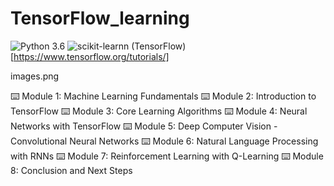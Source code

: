 # TensorFlow_learning
![Python 3.6](https://img.shields.io/badge/Python-3.6-brightgreen.svg) ![scikit-learnn](https://img.shields.io/badge/Library-Scikit_Learn-orange.svg) 
(TensorFlow)[https://www.tensorflow.org/tutorials/]

<img>images.png</img>

⌨️ Module 1: Machine Learning Fundamentals 
⌨️ Module 2: Introduction to TensorFlow 
⌨️ Module 3: Core Learning Algorithms 
⌨️ Module 4: Neural Networks with TensorFlow 
⌨️ Module 5: Deep Computer Vision - Convolutional Neural Networks 
⌨️ Module 6: Natural Language Processing with RNNs 
⌨️ Module 7: Reinforcement Learning with Q-Learning 
⌨️ Module 8: Conclusion and Next Steps 